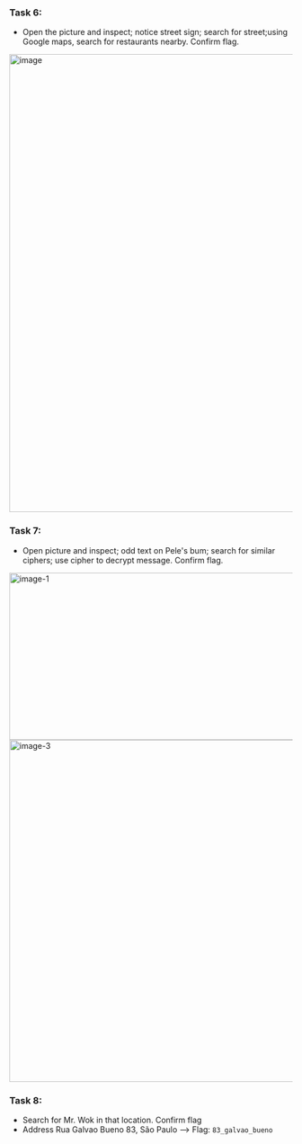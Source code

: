 ### Task 6:
+ Open the picture and inspect; notice street sign; search for street;using Google maps, search for restaurants nearby. Confirm flag.
<img width="1723" height="814" alt="image" src="https://github.com/user-attachments/assets/51bedf20-7268-40ea-8bd0-04a2d8817a55" />

### Task 7:
+ Open picture and inspect; odd text on Pele's bum; search for similar ciphers; use cipher to decrypt message. Confirm flag.
<img width="613" height="297" alt="image-1" src="https://github.com/user-attachments/assets/83d73055-a10c-41a0-b30b-9ef7130cef39" />

<img width="1080" height="608" alt="image-3" src="https://github.com/user-attachments/assets/9478c238-48e6-423d-bf19-fbbf30266ff9" />

### Task 8:
+ Search for Mr. Wok in that location. Confirm flag
+ Address Rua Galvao Bueno 83, São Paulo --> Flag: `83_galvao_bueno`
